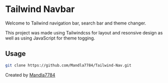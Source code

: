 # Tailwind Navbar 

Welcome to Tailwind navigation bar, search bar and theme changer.

This project was made using Tailwindcss for layout and resonsive design as well as using JavaScript for theme togging.

## Usage

```bash
git clone https://github.com/Mandla7784/Tailwind-Nav.git

```

Created by [Mandla7784](https://github.com/Mandla7784)
